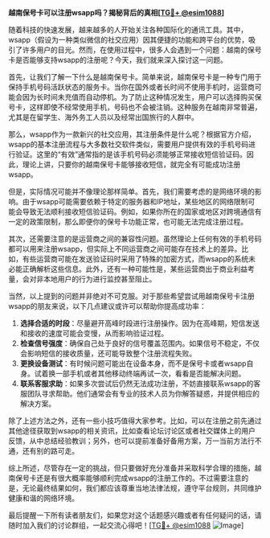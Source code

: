 **越南保号卡可以注册wsapp吗？揭秘背后的真相[[TG💪+ @esim1088](https://t.me/s/esim1088)]**

随着科技的快速发展，越来越多的人开始关注各种国际化的通讯工具。其中，wsapp（假设为一种类似微信的社交应用）因其便捷的功能和跨平台的优势，吸引了许多用户的目光。然而，在使用过程中，很多人会遇到一个问题：越南的保号卡是否能够支持wsapp的注册呢？今天，我们就来深入探讨这一问题。

首先，让我们了解一下什么是越南保号卡。简单来说，越南保号卡是一种专门用于保持手机号码活跃状态的服务卡。当你在国外或者长时间不使用手机时，运营商可能会因为长时间未充值而自动停机。为了防止这种情况发生，用户可以选择购买保号卡，这样即使不经常使用手机，号码也不会被注销。这种服务在越南非常普遍，尤其是在留学生、海外务工人员以及经常出国旅行的人群中。

那么，wsapp作为一款新兴的社交应用，其注册条件是什么呢？根据官方介绍，wsapp的基本注册流程与大多数社交软件类似，需要用户提供有效的手机号码进行验证。这里的“有效”通常指的是该手机号码必须能够正常接收短信验证码。因此，理论上讲，只要你的越南保号卡能够接收短信，就完全有可能成功注册wsapp。

但是，实际情况可能并不像理论那样简单。首先，我们需要考虑的是网络环境的影响。由于wsapp可能需要依赖于特定的服务器和IP地址，某些地区的网络限制可能会导致无法顺利接收短信验证码。例如，如果你所在的国家或地区对跨境通信有一定的政策限制，那么即便你的保号卡功能正常，也可能无法完成注册过程。

其次，还需要注意的是运营商之间的兼容性问题。虽然理论上任何有效的手机号码都可以用来注册wsapp，但实际上不同运营商之间可能存在技术上的差异。比如，有些运营商可能在发送验证码时采用了特殊的加密方式，而wsapp的系统未必能正确解析这些信息。此外，还有一种可能性是，某些运营商出于商业利益考量，会对非本地用户的行为进行监控甚至阻止。

当然，以上提到的问题并非绝对不可克服。对于那些希望尝试用越南保号卡注册wsapp的朋友来说，以下几点建议或许可以帮助你提高成功率：

1. **选择合适的时段**：尽量避开高峰时段进行注册操作。因为在高峰期，短信发送和接收的速度可能会变慢，从而影响验证过程。
2. **检查信号强度**：确保自己处于良好的信号覆盖范围内。如果信号不稳定，不仅会影响短信的接收质量，还可能导致整个注册流程失败。
3. **更换设备测试**：有时候问题可能出在设备本身，而不是保号卡或者wsapp自身。试着换一部手机或者其他移动终端再试一次，看看是否能解决问题。
4. **联系客服求助**：如果多次尝试后仍然无法成功注册，不妨直接联系wsapp的客服团队寻求帮助。他们通常会有专业的技术人员为你解答疑惑，并提供相应的解决方案。

除了上述方法之外，还有一些小技巧值得大家参考。比如，可以在注册之前先通过其他途径获取到wsapp的相关资讯，比如查看论坛讨论区或者社交媒体上的用户反馈，从中总结经验教训；另外，也可以提前准备好备用方案，万一当前方法行不通，还有别的路可走。

综上所述，尽管存在一定的挑战，但只要做好充分准备并采取科学合理的措施，越南保号卡还是有很大概率能够顺利完成wsapp的注册工作的。不过需要注意的是，无论最终结果如何，我们都应该尊重当地法律法规，遵守平台规则，共同维护健康和谐的网络环境。

最后提醒一下所有读者朋友们，如果您对这个话题感兴趣或者有任何疑问的话，请随时加入我们的讨论群组，一起交流心得吧！[[TG💪+ @esim1088](https://t.me/s/esim1088) ![Image](https://i.postimg.cc/4NQfJmqS/Snipaste-2025-05-13-00-14-12.png)]